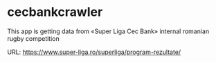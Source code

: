# cecbankcrawler
This app is getting data from «Super Liga Cec Bank» internal romanian rugby competition

URL: https://www.super-liga.ro/superliga/program-rezultate/
